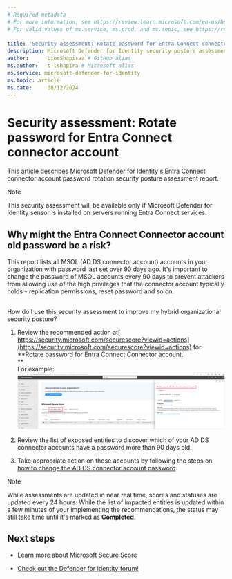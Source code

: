 ```yaml
---
# Required metadata
# For more information, see https://review.learn.microsoft.com/en-us/help/platform/learn-editor-add-metadata?branch=main
# For valid values of ms.service, ms.prod, and ms.topic, see https://review.learn.microsoft.com/en-us/help/platform/metadata-taxonomies?branch=main

title: 'Security assessment: Rotate password for Entra Connect connector account '
description: Microsoft Defender for Identity security posture assessment on Entra Connect. In this assessment we recommend customers change the password of MSOL accounts with password last set over 90 days ago.
author:      LiorShapiraa # GitHub alias
ms.author:   t-lshapira # Microsoft alias
ms.service: microsoft-defender-for-identity
ms.topic: article
ms.date:     08/12/2024
---
```


# Security assessment: Rotate password for Entra Connect connector account

This article describes Microsoft Defender for Identity's Entra Connect connector account password rotation security posture assessment report.

> [!NOTE]
> This security assessment will be available only if Microsoft Defender for Identity sensor is installed on servers running Entra Connect services. 
## Why might the Entra Connect Connector account old password be a risk?

This report lists all MSOL (AD DS connector account) accounts in your organization with password last set over 90 days ago. It's important to change the password of MSOL accounts every 90 days to prevent attackers from allowing use of the high privileges that the connector account typically holds - replication permissions, reset password and so on. 

##   
How do I use this security assessment to improve my hybrid organizational security posture? 

1. Review the recommended action at[ https://security.microsoft.com/securescore?viewid=actions](https://security.microsoft.com/securescore?viewid=actions) for **Rotate password for Entra Connect Connector account.  
**  
For example:  
![User's image](media/rotate-password-entra-connect/image1.png)

1. Review the list of exposed entities to discover which of your AD DS connector accounts have a password more than 90 days old.

1. Take appropriate action on those accounts by following the steps on [how to change the AD DS connector account password](https://aka.ms/EntraIdPasswordChangeSyncService).

> [!NOTE]
> While assessments are updated in near real time, scores and statuses are updated every 24 hours. While the list of impacted entities is updated within a few minutes of your implementing the recommendations, the status may still take time until it's marked as **Completed**.
## Next steps

- [Learn more about Microsoft Secure Score](/microsoft-365/security/defender/microsoft-secure-score)

- [Check out the Defender for Identity forum!](https://aka.ms/MDIcommunity)

